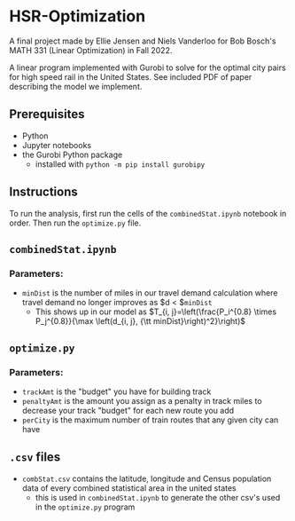 # HSR-Optimization

A final project made by Ellie Jensen and Niels Vanderloo for Bob Bosch's MATH 331 (Linear Optimization) in Fall 2022.

A linear program implemented with Gurobi to solve for the optimal city pairs for high speed rail in the United States. See included PDF of paper describing the model we implement.

## Prerequisites

- Python
- Jupyter notebooks
- the Gurobi Python package 
	- installed with `python -m pip install gurobipy`

## Instructions

To run the analysis, first run the cells of the `combinedStat.ipynb` notebook in order. Then run the `optimize.py` file.

## `combinedStat.ipynb`

### Parameters: 
- `minDist` is the number of miles in our travel demand calculation where travel demand no longer improves as $d < $`minDist`
	 - This shows up in our model as $T_{i, j}=\left(\frac{P_i^{0.8} \times P_j^{0.8}}{\max \left(d_{i, j},  {\tt minDist}\right)^2}\right)$

## `optimize.py`

### Parameters: 
- `trackAmt` is the "budget" you have for building track
- `penaltyAmt` is the amount you assign as a penalty in track miles to decrease your track "budget" for each new route you add 
- `perCity` is the maximum number of train routes that any given city can have

## `.csv` files
- `combStat.csv` contains the latitude, longitude and Census population data of every combined statistical area in the united states
	- this is used in `combinedStat.ipynb` to generate the other csv's used in the `optimize.py` program
